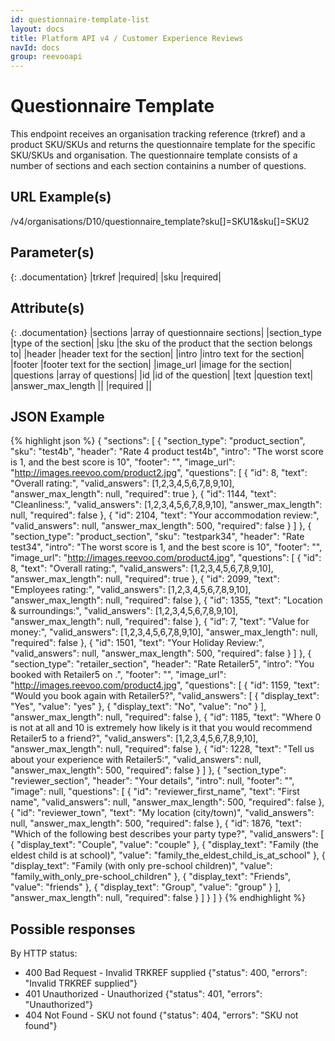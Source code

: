 ```yaml
---
id: questionnaire-template-list
layout: docs
title: Platform API v4 / Customer Experience Reviews
navId: docs
group: reevooapi
---
```


# Questionnaire Template
This endpoint receives an organisation tracking reference (trkref) and a product SKU/SKUs and returns the questionnaire template for the specific SKU/SKUs and organisation.
The questionnaire template consists of a number of sections and each section containins a number of questions.

## URL Example(s)
/v4/organisations/D10/questionnaire_template?sku[]=SKU1&sku[]=SKU2

## Parameter(s)

{: .documentation}
|trkref     |required|
|sku        |required|

## Attribute(s)

{: .documentation}
|sections                                           |array of questionnaire sections|
|<span class="indent-1">section_type</span>         |type of the section|
|<span class="indent-1">sku</span>                  |the sku of the product that the section belongs to|
|<span class="indent-1">header</span>               |header text for the section|
|<span class="indent-1">intro</span>                |intro text for the section|
|<span class="indent-1">footer</span>               |footer text for the section|
|<span class="indent-1">image_url</span>            |image for the section|
|<span class="indent-1">questions</span>            |array of questions|
|<span class="indent-2">id</span>                   |id of the question|
|<span class="indent-2">text</span>                 |question text|
|<span class="indent-2">answer_max_length</span>    ||
|<span class="indent-2">required</span>             ||


## JSON Example
{% highlight json %}
{
  "sections": [
    {
      "section_type": "product_section",
      "sku": "test4b",
      "header": "Rate 4 product test4b",
      "intro": "The worst score is 1, and the best score is 10",
      "footer": "",
      "image_url": "http://images.reevoo.com/product2.jpg",
      "questions": [
        {
          "id": 8,
          "text": "Overall rating:",
          "valid_answers": [1,2,3,4,5,6,7,8,9,10],
          "answer_max_length": null,
          "required": true
        },
        {
          "id": 1144,
          "text": "Cleanliness:",
          "valid_answers": [1,2,3,4,5,6,7,8,9,10],
          "answer_max_length": null,
          "required": false
        },
        {
          "id": 2104,
          "text": "Your accommodation review:",
          "valid_answers": null,
          "answer_max_length": 500,
          "required": false
        }
      ]
    },
    {
      "section_type": "product_section",
      "sku": "testpark34",
      "header": "Rate test34",
      "intro": "The worst score is 1, and the best score is 10",
      "footer": "",
      "image_url": "http://images.reevoo.com/product4.jpg",
      "questions": [
        {
          "id": 8,
          "text": "Overall rating:",
          "valid_answers": [1,2,3,4,5,6,7,8,9,10],
          "answer_max_length": null,
          "required": true
        },
        {
          "id": 2099,
          "text": "Employees rating:",
          "valid_answers": [1,2,3,4,5,6,7,8,9,10],
          "answer_max_length": null,
          "required": false
        },
        {
          "id": 1355,
          "text": "Location & surroundings:",
          "valid_answers": [1,2,3,4,5,6,7,8,9,10],
          "answer_max_length": null,
          "required": false
        },
        {
          "id": 7,
          "text": "Value for money:",
          "valid_answers": [1,2,3,4,5,6,7,8,9,10],
          "answer_max_length": null,
          "required": false
        },
        {
          "id": 1501,
          "text": "Your Holiday Review:",
          "valid_answers": null,
          "answer_max_length": 500,
          "required": false
        }
      ]
    },
    {
      "section_type": "retailer_section",
      "header": "Rate Retailer5",
      "intro": "You booked with Retailer5 on .",
      "footer": "",
      "image_url": "http://images.reevoo.com/product4.jpg",
      "questions": [
        {
          "id": 1159,
          "text": "Would you book again with Retailer5?",
          "valid_answers": [
            {
              "display_text": "Yes",
              "value": "yes"
            },
            {
              "display_text": "No",
              "value": "no"
            }
          ],
          "answer_max_length": null,
          "required": false
        },
        {
          "id": 1185,
          "text": "Where 0 is not at all and 10 is extremely how likely is it that you would recommend Retailer5 to a friend?",
          "valid_answers": [1,2,3,4,5,6,7,8,9,10],
          "answer_max_length": null,
          "required": false
        },
        {
          "id": 1228,
          "text": "Tell us about your experience with Retailer5:",
          "valid_answers": null,
          "answer_max_length": 500,
          "required": false
        }
      ]
    },
    {
      "section_type": "reviewer_section",
      "header": "Your details",
      "intro": null,
      "footer": "",
      "image": null,
      "questions": [
        {
          "id": "reviewer_first_name",
          "text": "First name",
          "valid_answers": null,
          "answer_max_length": 500,
          "required": false
        },
        {
          "id": "reviewer_town",
          "text": "My location (city/town)",
          "valid_answers": null,
          "answer_max_length": 500,
          "required": false
        },
        {
          "id": 1876,
          "text": "Which of the following best describes your party type?",
          "valid_answers": [
            {
              "display_text": "Couple",
              "value": "couple"
            },
            {
              "display_text": "Family (the eldest child is at school)",
              "value": "family_the_eldest_child_is_at_school"
            },
            {
              "display_text": "Family (with only pre-school children)",
              "value": "family_with_only_pre-school_children"
            },
            {
              "display_text": "Friends",
              "value": "friends"
            },
            {
              "display_text": "Group",
              "value": "group"
            }
          ],
          "answer_max_length": null,
          "required": false
        }
      ]
    }
  ]
}
{% endhighlight %}


## Possible responses

By HTTP status:

 * 400 Bad Request - Invalid TRKREF supplied {"status": 400, "errors": "Invalid TRKREF supplied"}
 * 401 Unauthorized - Unauthorized {"status": 401, "errors": "Unauthorized"}
 * 404 Not Found - SKU not found {"status": 404, "errors": "SKU not found"}
